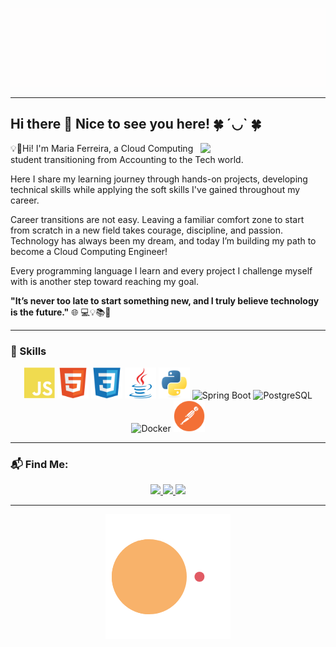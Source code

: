 
<p align="center">
  <img src="MariaFerreira2-ezgif.com-video-to-gif-converter.gif" alt="Descrição">
</p>

---

## Hi there 👋 Nice to see you here! 🍀 ´◡` 🍀

<div align="left">
  <img src="gift-foto-Maria.gif" width="200" align="right">
  
  💡🚀Hi! I'm Maria Ferreira, a Cloud Computing student transitioning from Accounting to the Tech world.

Here I share my learning journey through hands-on projects, developing technical skills while applying the soft skills I've gained throughout my career.

Career transitions are not easy. Leaving a familiar comfort zone to start from scratch in a new field takes courage, discipline, and passion. Technology has always been my dream, and today I’m building my path to become a Cloud Computing Engineer!

Every programming language I learn and every project I challenge myself with is another step toward reaching my goal. 

  **"It’s never too late to start something new, and I truly believe technology is the future."** 🌐 💻💡📚💬
</div>

---
### 🚀 Skills

<div align="center">
  <img src="https://raw.githubusercontent.com/devicons/devicon/master/icons/javascript/javascript-plain.svg" alt="JavaScript" width="50" height="50"/>
  <img src="https://raw.githubusercontent.com/devicons/devicon/master/icons/html5/html5-original.svg" alt="HTML" width="50" height="50"/>
  <img src="https://raw.githubusercontent.com/devicons/devicon/master/icons/css3/css3-original.svg" alt="CSS" width="50" height="50"/>
  <img src="https://raw.githubusercontent.com/devicons/devicon/master/icons/java/java-original.svg" alt="Java" width="50" height="50"/>
  <img src="https://raw.githubusercontent.com/devicons/devicon/master/icons/python/python-original.svg" alt="Python" width="50" height="50"/>
  <img src="https://cdn.jsdelivr.net/gh/devicons/devicon/icons/spring/spring-original.svg" alt="Spring Boot" width="50" height="50"/>
  <img src="https://cdn.jsdelivr.net/gh/devicons/devicon/icons/postgresql/postgresql-original.svg" alt="PostgreSQL" width="50" height="50"/>
  <img src="https://cdn.jsdelivr.net/gh/devicons/devicon/icons/docker/docker-original.svg" alt="Docker" width="50" height="50"/>
  <img src="https://github.com/devicons/devicon/blob/master/icons/postman/postman-original.svg" alt="Postman" width="50" height="50"/>

</div>

---

### 📬 Find Me:

<div align="center">
  <a href="mailto:maria.ferreira312017@gmail.com" target="_blank">
    <img src="https://img.shields.io/badge/-Gmail-%23333?style=for-the-badge&logo=gmail&logoColor=white">
  </a>
  <a href="https://www.linkedin.com/in/seu-usuario-linkedin" target="_blank">
    <img src="https://img.shields.io/badge/-LinkedIn-%230077B5?style=for-the-badge&logo=linkedin&logoColor=white">
  </a>  
  <a href="https://my-portfolio-project-navy.vercel.app/" target="_blank">
    <img src="https://img.shields.io/badge/-Portfolio-%2312100E?style=for-the-badge&logo=vercel&logoColor=white">
  </a>
</div>

---
<div align="center">
  <img src="Bean Eater@1x-1.0s-200px-200px.gif">
</div>



